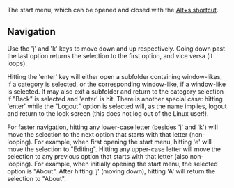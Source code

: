 The start menu, which can be opened and closed with the [Alt+s shortcut](../system/shortcuts.md).

## Navigation

Use the 'j' and 'k' keys to move down and up respectively. Going down past the last option returns the selection to the first option, and vice versa (it loops).

Hitting the 'enter' key will either open a subfolder containing window-likes, if a category is selected, or the corresponding window-like, if a window-like is selected. It may also exit a subfolder and return to the category selection if "Back" is selected and 'enter' is hit. There is another special case: hitting 'enter' while the "Logout" option is selected will, as the name implies, logout and return to the lock screen (this does not log out of the Linux user!).

For faster navigation, hitting any lower-case letter (besides 'j' and 'k') will move the selection to the next option that starts with that letter (non-looping). For example, when first opening the start menu, hitting 'e' will move the selection to "Editing". Hitting any upper-case letter will move the selection to any previous option that starts with that letter (also non-looping). For example, when initially opening the start menu, the selected option is "About". After hitting 'j' (moving down), hitting 'A' will return the selection to "About".

